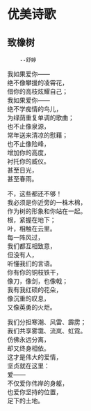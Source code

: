 # 优美诗歌
## 致橡树   
        --舒婷
我如果爱你——  
绝不像攀援的凌霄花，  
借你的高枝炫耀自己；  
我如果爱你——  
绝不学痴情的鸟儿，  
为绿荫重复单调的歌曲；  
也不止像泉源，  
常年送来清凉的慰藉；  
也不止像险峰，  
增加你的高度，  
衬托你的威仪。  
甚至日光，  
甚至春雨。  

不，这些都还不够！  
我必须是你近旁的一株木棉，  
作为树的形象和你站在一起。  
根，紧握在地下；  
叶，相触在云里。  
每一阵风过，  
我们都互相致意，  
但没有人，  
听懂我们的言语。  
你有你的铜枝铁干，  
像刀，像剑，也像戟；  
我有我红硕的花朵，  
像沉重的叹息，  
又像英勇的火炬。  

我们分担寒潮、风雷、霹雳；  
我们共享雾霭、流岚、虹霓。  
仿佛永远分离，  
却又终身相依。  
这才是伟大的爱情，  
坚贞就在这里：  
爱——  
不仅爱你伟岸的身躯，  
也爱你坚持的位置，  
足下的土地。 